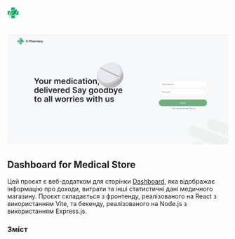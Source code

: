 # <img src='./public/logo.svg' width='26' alt='React+Vite'>

## <img src='./public/E-Pharmacy.png' alt='React+Vite'>

## Dashboard for Medical Store

Цей проєкт є веб-додатком для сторінки
[Dashboard](https://admin-dashboard-seven-roan.vercel.app), яка відображає
інформацію про доходи, витрати та інші статистичні дані медичного магазину.
Проєкт складається з фронтенду, реалізованого на React з використанням Vite, та
бекенду, реалізованого на Node.js з використанням Express.js.

### Зміст

